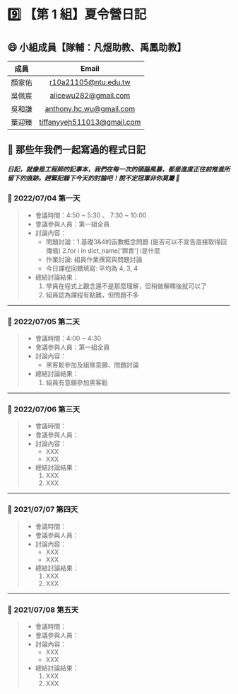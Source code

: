 # :nine: 【第 1 組】夏令營日記

## :smile: 小組成員【隊輔：凡煜助教、禹鳳助教】
|  成員  |          Email           |
| :----: | :----------------------: |
| 顏家佑 | r10a21105@ntu.edu.tw |
| 吳佩宸 | alicewu282@gmail.com |
| 吳和謙 | anthony.hc.wu@gmail.com |
| 葉迎臻 | tiffanyyeh511013@gmail.com |

## :memo: 那些年我們一起寫過的程式日記
##### 日記，就像是工程師的記事本，我們在每一次的頭腦風暴，都是進度正往前推進所留下的痕跡。趕緊記錄下今天的討論吧！說不定冠軍非你莫屬 🎊
### :round_pushpin: 2022/07/04 第一天
> * 會議時間：4:50 ~ 5:30 、 7:30 ~ 10:00
> * 會議參與人員：第一組全員
> * 討論內容：  
>    * 問題討論：1.基礎3&4的函數概念問題 (是否可以不宣告直接取得回傳值) 2.for i in dict_name['罪責'] i是什麼
>    * 作業討論: 組員作業撰寫與問題討論    
>    * 今日課程回饋填寫: 平均為 4, 3, 4
> * 總結討論結果：  
>    1. 學員在程式上觀念還不是那麼理解，但稍做解釋後就可以了
>    2. 組員認為課程有點難，但問題不多
---
### :round_pushpin: 2022/07/05 第二天
> * 會議時間：4:00 ~ 4:30
> * 會議參與人員：第一組全員
> * 討論內容：  
>    * 黑客鬆參加及組隊意願、問題討論
> * 總結討論結果：  
>    1. 組員有意願參加黑客鬆
---
### :round_pushpin: 2022/07/06 第三天
> * 會議時間：
> * 會議參與人員：
> * 討論內容：  
>    * XXX
>    * XXX
> * 總結討論結果：  
>    1. XXX
>    2. XXX
---
### :round_pushpin: 2021/07/07 第四天
> * 會議時間：
> * 會議參與人員：
> * 討論內容：  
>    * XXX
>    * XXX
> * 總結討論結果：  
>    1. XXX
>    2. XXX
---
### :round_pushpin: 2021/07/08 第五天
> * 會議時間：
> * 會議參與人員：
> * 討論內容：  
>    * XXX
>    * XXX
> * 總結討論結果：  
>    1. XXX
>    2. XXX
